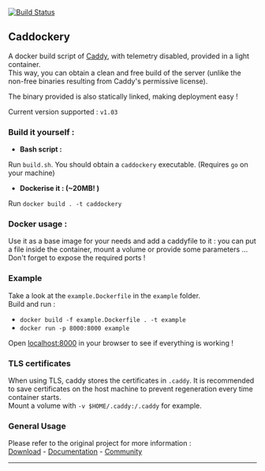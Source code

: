 [![Build Status](https://build.albanboye.info/api/badges/Alban/caddockery/status.svg)](https://build.albanboye.info/Alban/caddockery)


 ## **Caddockery**

A docker build script of [Caddy](https://github.com/mholt/caddy), with telemetry disabled, provided in a light container.   
This way, you can obtain a clean and free build of the server (unlike the non-free binaries resulting from Caddy's permissive license).

The binary provided is also statically linked, making deployment easy !

Current version supported :
`v1.03`

### Build it yourself :

- **Bash script :**

Run `build.sh`. You should obtain a `caddockery` executable. (Requires `go` on your machine)

- **Dockerise it : (~20MB! )**

Run `docker build . -t caddockery`

### Docker usage :
Use it as a base image for your needs and add a caddyfile to it : you can put a file inside the container, mount a volume or provide some parameters ...   
Don't forget to expose the required ports !

### Example
Take a look at the `example.Dockerfile` in the `example` folder.  
Build and run :   
- `docker build -f example.Dockerfile . -t example`
- `docker run -p 8000:8000 example`

Open [localhost:8000](localhost:8000) in your browser to see if everything is working !

### TLS certificates
When using TLS, caddy stores the certificates in `.caddy`.
It is recommended to save certificates on the host machine to prevent regeneration every time container starts.   
Mount a volume with `-v $HOME/.caddy:/.caddy` for example.


### General Usage


Please refer to the original project for more information :   
[Download](https://caddyserver.com/download) -
[Documentation](https://caddyserver.com/docs) -
[Community](https://caddy.community)

---
